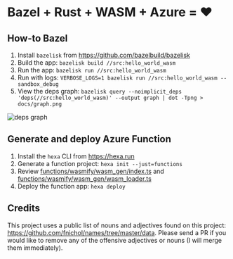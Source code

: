 # Bazel + Rust + WASM + Azure = ❤️

## How-to Bazel

1. Install `bazelisk` from https://github.com/bazelbuild/bazelisk
1. Build the app: `bazelisk build //src:hello_world_wasm`
1. Run the app: `bazelisk run //src:hello_world_wasm`
1. Run with logs: `VERBOSE_LOGS=1 bazelisk run //src:hello_world_wasm --sandbox_debug`
1. View the deps graph: `bazelisk query --noimplicit_deps 'deps(//src:hello_world_wasm)' --output graph | dot -Tpng > docs/graph.png`

![deps graph](https://github.com/manekinekko/bazel_rust_wasm_example/blob/master/docs/graph.png)

## Generate and deploy Azure Function

1. Install the `hexa` CLI from https://hexa.run
1. Generate a function project: `hexa init --just=functions`
1. Review [functions/wasmify/wasm_gen/index.ts](./functions/wasmify/wasm_gen/index.ts) and [functions/wasmify/wasm_gen/wasm_loader.ts](./functions/wasmify/wasm_gen/wasm_loader.ts)
1. Deploy the function app: `hexa deploy`

## Credits

This project uses a public list of nouns and adjectives found on this project: https://github.com/fnichol/names/tree/master/data. Please send a PR if you would like to remove any of the offensive adjectives or nouns (I will merge them immediately).
